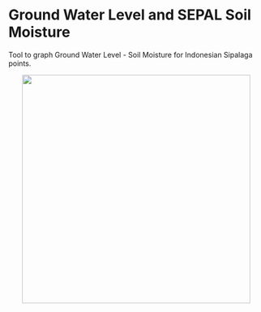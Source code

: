 # Ground Water Level and SEPAL Soil Moisture
Tool to graph Ground Water Level - Soil Moisture for Indonesian Sipalaga points.

<p align="center"><img  height="450px" src="https://raw.githubusercontent.com/ingdanielguerrero/gwl_pysmm/main/imgs/Overview.PNG"/></p>
